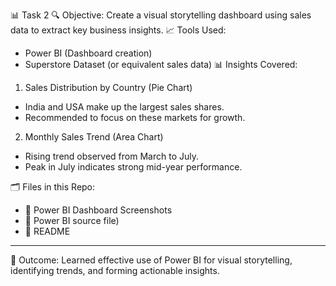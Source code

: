 📊 Task 2 
 🔍 Objective:
Create a visual storytelling dashboard using sales data to extract key business insights.
 📈 Tools Used:
- Power BI (Dashboard creation)
- Superstore Dataset (or equivalent sales data)
 📊 Insights Covered:

1. Sales Distribution by Country (Pie Chart)
- India and USA make up the largest sales shares.
- Recommended to focus on these markets for growth.

 2. Monthly Sales Trend (Area Chart)
- Rising trend observed from March to July.
- Peak in July indicates strong mid-year performance.

 🗂 Files in this Repo:
- 📸 Power BI Dashboard Screenshots
- 📄 Power BI source file)
- 📘 README 

---

🚀 Outcome:
Learned effective use of Power BI for visual storytelling, identifying trends, and forming actionable insights.



